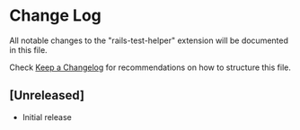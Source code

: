 # Change Log
All notable changes to the "rails-test-helper" extension will be documented in this file.

Check [Keep a Changelog](http://keepachangelog.com/) for recommendations on how to structure this file.

## [Unreleased]
- Initial release